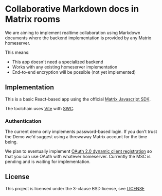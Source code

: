 # Collaborative Markdown docs in Matrix rooms

We are aiming to implement realtime collaboration using Markdown documents where the backend implementation is provided by any Matrix homeserver.

This means:
- This app doesn't need a specialized backend
- Works with any existing homeserver implementation
- End-to-end encryption will be possible (not yet implemented)

## Implementation

This is a basic React-based app using the official [Matrix Javascript SDK](https://github.com/matrix-org/matrix-js-sdk).

The toolchain uses [Vite](https://vitejs.dev/) with [SWC](https://github.com/vitejs/vite-plugin-react-swc).

### Authentication

The current demo only implements password-based login. If you don't trust the Demo we'd suggest using a throwaway Matrix account for the time being.

We plan to eventually implement [OAuth 2.0 dynamic client registration](https://github.com/matrix-org/matrix-spec-proposals/pull/2966) so that you can use OAuth with whatever homeserver. Currently the MSC is pending and is waiting for implementation.

## License

This project is licensed under the 3-clause BSD license, see [LICENSE](./LICENSE.md)
